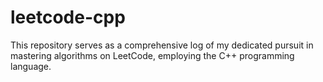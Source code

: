 # leetcode-cpp
 This repository serves as a comprehensive log of my dedicated pursuit in mastering algorithms on LeetCode, employing the C++ programming language.
